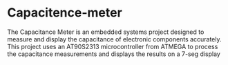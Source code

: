 # Capacitence-meter
The Capacitance Meter is an embedded systems project designed to measure and display the capacitance of electronic components accurately. This project uses an AT90S2313 microcontroller from ATMEGA to process the capacitance measurements and displays the results on a 7-seg display
